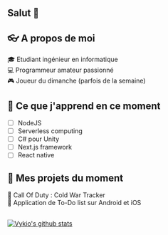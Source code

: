 ## Salut 👋

## :eyeglasses: A propos de moi

:mortar_board: Etudiant ingénieur en informatique  
:computer: Programmeur amateur passionné  
:video_game: Joueur du dimanche (parfois de la semaine)

## :book: Ce que j'apprend en ce moment

- [ ] NodeJS
- [ ] Serverless computing
- [ ] C# pour Unity
- [ ] Next.js framework
- [ ] React native   

## :crystal_ball: Mes projets du moment

:small_blue_diamond: Call Of Duty : Cold War Tracker  
:small_blue_diamond: Application de To-Do list sur Android et iOS  

##

[![Vykio's github stats](https://github-readme-stats.vercel.app/api?username=vykio)](https://github.com/vykio)

<!--
**vykio/vykio** is a ✨ _special_ ✨ repository because its `README.md` (this file) appears on your GitHub profile.

Here are some ideas to get you started:

- 🔭 I’m currently working on ...
- 🌱 I’m currently learning ...
- 👯 I’m looking to collaborate on ...
- 🤔 I’m looking for help with ...
- 💬 Ask me about ...
- 📫 How to reach me: ...
- 😄 Pronouns: ...
- ⚡ Fun fact: ...
-->
